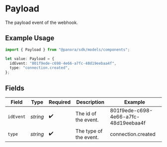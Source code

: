 # Payload

The payload event of the webhook.

## Example Usage

```typescript
import { Payload } from "@panora/sdk/models/components";

let value: Payload = {
  idEvent: "801f9ede-c698-4e66-a7fc-48d19eebaa4f",
  type: "connection.created",
};
```

## Fields

| Field                                | Type                                 | Required                             | Description                          | Example                              |
| ------------------------------------ | ------------------------------------ | ------------------------------------ | ------------------------------------ | ------------------------------------ |
| `idEvent`                            | *string*                             | :heavy_check_mark:                   | The id of the event.                 | 801f9ede-c698-4e66-a7fc-48d19eebaa4f |
| `type`                               | *string*                             | :heavy_check_mark:                   | The type of the event.               | connection.created                   |